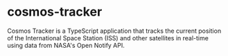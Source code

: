 # cosmos-tracker
Cosmos Tracker is a TypeScript application that tracks the current position of the International Space Station (ISS) and other satellites in real-time using data from NASA's Open Notify API.
